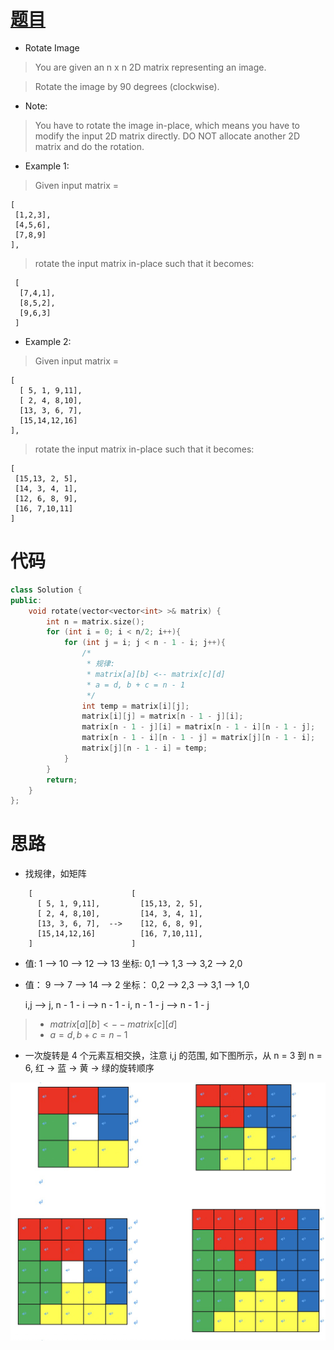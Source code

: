 # [题目](https://leetcode.com/problems/rotate-image/)

* Rotate Image

> You are given an n x n 2D matrix representing an image.

> Rotate the image by 90 degrees (clockwise).

* Note:

> You have to rotate the image in-place, which means you have to modify the input 2D matrix directly. DO NOT allocate another 2D matrix and do the rotation.

* Example 1:

> Given input matrix = 

    [
     [1,2,3],
     [4,5,6],
     [7,8,9]
    ],

> rotate the input matrix in-place such that it becomes:

     [
      [7,4,1],
      [8,5,2],
      [9,6,3]
     ]

* Example 2:

> Given input matrix =

    [
      [ 5, 1, 9,11],
      [ 2, 4, 8,10],
      [13, 3, 6, 7],
      [15,14,12,16]
    ], 

> rotate the input matrix in-place such that it becomes:

    [
     [15,13, 2, 5],
     [14, 3, 4, 1],
     [12, 6, 8, 9],
     [16, 7,10,11]
    ]

# 代码

```cpp
class Solution {
public:
    void rotate(vector<vector<int> >& matrix) {
        int n = matrix.size();
        for (int i = 0; i < n/2; i++){
            for (int j = i; j < n - 1 - i; j++){
                /*
                 * 规律:
                 * matrix[a][b] <-- matrix[c][d]
                 * a = d, b + c = n - 1
                 */
                int temp = matrix[i][j];
                matrix[i][j] = matrix[n - 1 - j][i];
                matrix[n - 1 - j][i] = matrix[n - 1 - i][n - 1 - j];
                matrix[n - 1 - i][n - 1 - j] = matrix[j][n - 1 - i];
                matrix[j][n - 1 - i] = temp;
            }
        }
        return;
    }
};
```

# 思路

* 找规律，如矩阵
```
    [                      [
      [ 5, 1, 9,11],         [15,13, 2, 5],
      [ 2, 4, 8,10],         [14, 3, 4, 1],
      [13, 3, 6, 7],  -->    [12, 6, 8, 9],
      [15,14,12,16]          [16, 7,10,11],
    ]                      ]
```

* 值:     1   --> 10  --> 12 --> 13
	坐标: 0,1 --> 1,3 --> 3,2 --> 2,0

*	值：     9   --> 7  --> 14 --> 2
	坐标： 0,2 --> 2,3 --> 3,1 --> 1,0

	  i,j --> j, n - 1 - i  --> n - 1 - i, n - 1 - j  -->  n - 1 - j 
	
>- $matrix[a][b] <-- matrix[c][d]$
>-  $a = d, b + c = n - 1$

* 一次旋转是 4 个元素互相交换，注意 i,j 的范围, 如下图所示，从 n = 3 到 n = 6, 红 -> 蓝 -> 黄 -> 绿的旋转顺序

![](https://github.com/Villarealfan/Leetcode/blob/master/0048.RotateImage/rotate.png)
